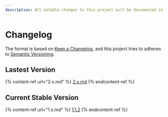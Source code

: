 ```yaml
---
description: All notable changes to this project will be documented in this file.
---
```


# Changelog

The format is based on [Keep a Changelog](https://keepachangelog.com/en/1.0.0/), and this project tries to adheres to [Semantic Versioning](https://semver.org/spec/v2.0.0.html).

## Lastest Version

{% content-ref url="2.x.md" %}
[2.x.md](2.x.md)
{% endcontent-ref %}

## Current Stable Version

{% content-ref url="1.x.md" %}
[1.1.2](1.x.md)
{% endcontent-ref %}

